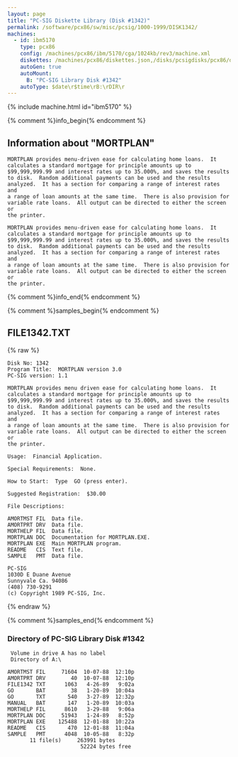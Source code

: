 ```yaml
---
layout: page
title: "PC-SIG Diskette Library (Disk #1342)"
permalink: /software/pcx86/sw/misc/pcsig/1000-1999/DISK1342/
machines:
  - id: ibm5170
    type: pcx86
    config: /machines/pcx86/ibm/5170/cga/1024kb/rev3/machine.xml
    diskettes: /machines/pcx86/diskettes.json,/disks/pcsigdisks/pcx86/diskettes.json
    autoGen: true
    autoMount:
      B: "PC-SIG Library Disk #1342"
    autoType: $date\r$time\rB:\rDIR\r
---
```


{% include machine.html id="ibm5170" %}

{% comment %}info_begin{% endcomment %}

## Information about "MORTPLAN"

    MORTPLAN provides menu-driven ease for calculating home loans.  It
    calculates a standard mortgage for principle amounts up to
    $99,999,999.99 and interest rates up to 35.000%, and saves the results
    to disk.  Random additional payments can be used and the results
    analyzed.  It has a section for comparing a range of interest rates and
    a range of loan amounts at the same time.  There is also provision for
    variable rate loans.  All output can be directed to either the screen or
    the printer.
    
    MORTPLAN provides menu-driven ease for calculating home loans.  It
    calculates a standard mortgage for principle amounts up to
    $99,999,999.99 and interest rates up to 35.000%, and saves the results
    to disk.  Random additional payments can be used and the results
    analyzed.  It has a section for comparing a range of interest rates and
    a range of loan amounts at the same time.  There is also provision for
    variable rate loans.  All output can be directed to either the screen or
    the printer.
{% comment %}info_end{% endcomment %}

{% comment %}samples_begin{% endcomment %}

## FILE1342.TXT

{% raw %}
```
Disk No: 1342
Program Title:  MORTPLAN version 3.0
PC-SIG version: 1.1

MORTPLAN provides menu driven ease for calculating home loans.  It
calculates a standard mortgage for principle amounts up to
$99,999,999.99 and interest rates up to 35.000%, and saves the results
to disk.  Random additional payments can be used and the results
analyzed.  It has a section for comparing a range of interest rates and
a range of loan amounts at the same time.  There is also provision for
variable rate loans.  All output can be directed to either the screen or
the printer.

Usage:  Financial Application.

Special Requirements:  None.

How to Start:  Type  GO (press enter).

Suggested Registration:  $30.00

File Descriptions:

AMORTMST FIL  Data file.
AMORTPRT DRV  Data file.
MORTHELP FIL  Data file.
MORTPLAN DOC  Documentation for MORTPLAN.EXE.
MORTPLAN EXE  Main MORTPLAN program.
README   CIS  Text file.
SAMPLE   PMT  Data file.

PC-SIG
1030D E Duane Avenue
Sunnyvale Ca. 94086
(408) 730-9291
(c) Copyright 1989 PC-SIG, Inc.

```
{% endraw %}

{% comment %}samples_end{% endcomment %}

### Directory of PC-SIG Library Disk #1342

     Volume in drive A has no label
     Directory of A:\

    AMORTMST FIL     71604  10-07-88  12:10p
    AMORTPRT DRV        40  10-07-88  12:10p
    FILE1342 TXT      1063   4-26-89   9:02a
    GO       BAT        38   1-20-89  10:04a
    GO       TXT       540   3-27-89  12:32p
    MANUAL   BAT       147   1-20-89  10:03a
    MORTHELP FIL      8610   3-29-88   9:06a
    MORTPLAN DOC     51943   1-24-89   8:52p
    MORTPLAN EXE    125488  12-01-88  10:22a
    README   CIS       470  12-01-88  11:04a
    SAMPLE   PMT      4048  10-05-88   8:32p
           11 file(s)     263991 bytes
                           52224 bytes free
